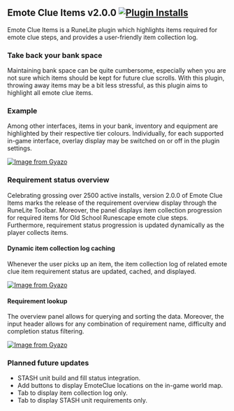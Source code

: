 ## Emote Clue Items v2.0.0 [![Plugin Installs](http://img.shields.io/endpoint?url=https://i.pluginhub.info/shields/installs/plugin/emote-clue-items&label=Active%20installs)](https://runelite.net/plugin-hub/Lars%20van%20Soest)
Emote Clue Items is a RuneLite plugin which highlights items required for emote clue steps, and provides a user-friendly item collection log. 

### Take back your bank space
Maintaining bank space can be quite cumbersome, especially when you are not sure which items should be kept for future clue scrolls. With this plugin, throwing away items may be a bit less stressful, as this plugin aims to highlight all emote clue items.

### Example
Among other interfaces, items in your bank, inventory and equipment are highlighted by their respective tier colours. Individually, for each supported in-game interface, overlay display may be switched on or off in the plugin settings.

[![Image from Gyazo](https://i.gyazo.com/4acd5ebcd9bbffb559f900e843a54bd6.gif)](https://gyazo.com/4acd5ebcd9bbffb559f900e843a54bd6)

### Requirement status overview
Celebrating grossing over 2500 active installs, version 2.0.0 of Emote Clue Items marks the release of the requirement overview display through the RuneLite Toolbar. Moreover, the panel displays item collection progression for required items for Old School Runescape emote clue steps. Furthermore, requirement status progression is updated dynamically as the player collects items.

#### Dynamic item collection log caching
Whenever the user picks up an item, the item collection log of related emote clue item requirement status are updated, cached, and displayed.

[![Image from Gyazo](https://i.gyazo.com/2ad018318568ac2a0e4bc92450ef4e96.gif)](https://gyazo.com/2ad018318568ac2a0e4bc92450ef4e96)

#### Requirement lookup
The overview panel allows for querying and sorting the data. Moreover, the input header allows for any combination of requirement name, difficulty and completion status filtering.

[![Image from Gyazo](https://i.gyazo.com/722ac8754f6146629b1b1509d7e1a276.gif)](https://gyazo.com/722ac8754f6146629b1b1509d7e1a276)


### Planned future updates
-   STASH unit build and fill status integration.
-   Add buttons to display EmoteClue locations on the in-game world map.
-   Tab to display item collection log only.
-   Tab to display STASH unit requirements only.

